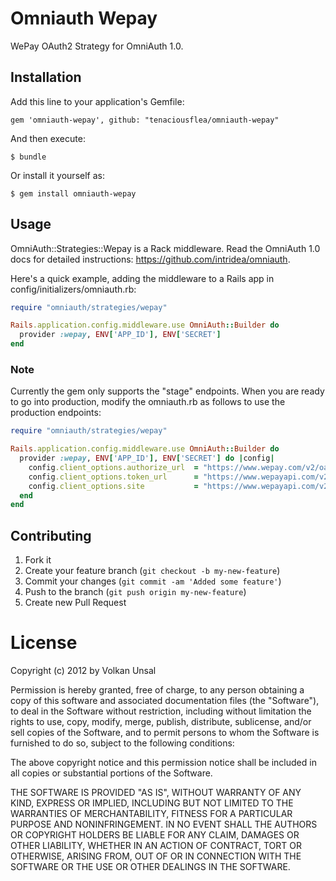 # Omniauth Wepay

WePay OAuth2 Strategy for OmniAuth 1.0.

## Installation

Add this line to your application's Gemfile:

    gem 'omniauth-wepay', github: "tenaciousflea/omniauth-wepay"

And then execute:

    $ bundle

Or install it yourself as:

    $ gem install omniauth-wepay

## Usage

OmniAuth::Strategies::Wepay is a Rack middleware. Read the OmniAuth 1.0 docs for detailed instructions: https://github.com/intridea/omniauth.

Here's a quick example, adding the middleware to a Rails app in config/initializers/omniauth.rb:
```ruby
require "omniauth/strategies/wepay"

Rails.application.config.middleware.use OmniAuth::Builder do
  provider :wepay, ENV['APP_ID'], ENV['SECRET']
end
```

### Note

Currently the gem only supports the "stage" endpoints. When you are ready to go into production, modify the omniauth.rb as follows to use the production endpoints:


```ruby
require "omniauth/strategies/wepay"

Rails.application.config.middleware.use OmniAuth::Builder do
  provider :wepay, ENV['APP_ID'], ENV['SECRET'] do |config|
    config.client_options.authorize_url  = "https://www.wepay.com/v2/oauth2/authorize"
    config.client_options.token_url      = "https://www.wepayapi.com/v2/oauth2/token"
    config.client_options.site           = "https://www.wepayapi.com/v2"
  end
end
```





## Contributing

1. Fork it
2. Create your feature branch (`git checkout -b my-new-feature`)
3. Commit your changes (`git commit -am 'Added some feature'`)
4. Push to the branch (`git push origin my-new-feature`)
5. Create new Pull Request


# License

Copyright (c) 2012 by Volkan Unsal

Permission is hereby granted, free of charge, to any person obtaining a copy of this software and associated documentation files (the "Software"), to deal in the Software without restriction, including without limitation the rights to use, copy, modify, merge, publish, distribute, sublicense, and/or sell copies of the Software, and to permit persons to whom the Software is furnished to do so, subject to the following conditions:

The above copyright notice and this permission notice shall be included in all copies or substantial portions of the Software.

THE SOFTWARE IS PROVIDED "AS IS", WITHOUT WARRANTY OF ANY KIND, EXPRESS OR IMPLIED, INCLUDING BUT NOT LIMITED TO THE WARRANTIES OF MERCHANTABILITY, FITNESS FOR A PARTICULAR PURPOSE AND NONINFRINGEMENT. IN NO EVENT SHALL THE AUTHORS OR COPYRIGHT HOLDERS BE LIABLE FOR ANY CLAIM, DAMAGES OR OTHER LIABILITY, WHETHER IN AN ACTION OF CONTRACT, TORT OR OTHERWISE, ARISING FROM, OUT OF OR IN CONNECTION WITH THE SOFTWARE OR THE USE OR OTHER DEALINGS IN THE SOFTWARE.
